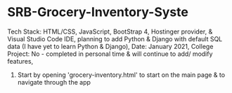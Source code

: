 # SRB-Grocery-Inventory-Syste

Tech Stack:        HTML/CSS, JavaScript, BootStrap 4, Hostinger provider, & Visual Studio Code IDE, planning to add Python & Django with default SQL data (I have yet to learn Python & Django),
Date:              January 2021,
College Project:   No - completed in personal time & will continue to add/ modify features,

1. Start by opening 'grocery-inventory.html' to start on the main page & to navigate through the app

